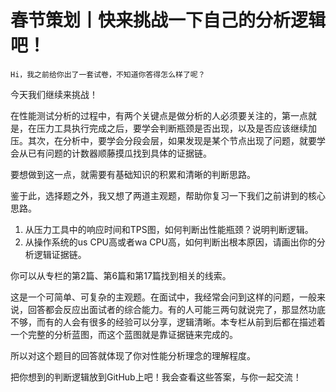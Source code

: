 # 春节策划丨快来挑战一下自己的分析逻辑吧！

    Hi，我之前给你出了一套试卷，不知道你答得怎么样了呢？

今天我们继续来挑战！

在性能测试分析的过程中，有两个关键点是做分析的人必须要关注的，第一点就是，在压力工具执行完成之后，要学会判断瓶颈是否出现，以及是否应该继续加压。其次，在分析中，要学会分段会层，如果发现是某个节点出现了问题，就要学会从已有问题的计数器顺藤摸瓜找到具体的证据链。

要想做到这一点，就需要有基础知识的积累和清晰的判断思路。

鉴于此，选择题之外，我又想了两道主观题，帮助你复习一下我们之前讲到的核心思路。

1.  从压力工具中的响应时间和TPS图，如何判断出性能瓶颈？说明判断逻辑。
2.  从操作系统的us CPU高或者wa CPU高，如何判断出根本原因，请画出你的分析逻辑证据链。

你可以从专栏的第2篇、第6篇和第17篇找到相关的线索。

这是一个可简单、可复杂的主观题。在面试中，我经常会问到这样的问题，一般来说，回答都会反应出面试者的综合能力。有的人可能三两句就说完了，那显然功底不够，而有的人会有很多的经验可以分享，逻辑清晰。本专栏从前到后都在描述着一个完整的分析蓝图，而这个蓝图就是靠证据链来完成的。

所以对这个题目的回答就体现了你对性能分析理念的理解程度。

把你想到的判断逻辑放到GitHub上吧！我会查看这些答案，与你一起交流！
    